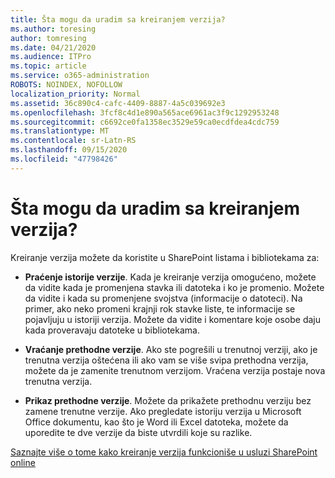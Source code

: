 ```yaml
---
title: Šta mogu da uradim sa kreiranjem verzija?
ms.author: toresing
author: tomresing
ms.date: 04/21/2020
ms.audience: ITPro
ms.topic: article
ms.service: o365-administration
ROBOTS: NOINDEX, NOFOLLOW
localization_priority: Normal
ms.assetid: 36c890c4-cafc-4409-8887-4a5c039692e3
ms.openlocfilehash: 3fcf8c4d1e890a565ace6961ac3f9c1292953248
ms.sourcegitcommit: c6692ce0fa1358ec3529e59ca0ecdfdea4cdc759
ms.translationtype: MT
ms.contentlocale: sr-Latn-RS
ms.lasthandoff: 09/15/2020
ms.locfileid: "47798426"
---
```

# <a name="what-can-i-do-with-versioning"></a>Šta mogu da uradim sa kreiranjem verzija?

Kreiranje verzija možete da koristite u SharePoint listama i bibliotekama za:
  
- **Praćenje istorije verzije**. Kada je kreiranje verzija omogućeno, možete da vidite kada je promenjena stavka ili datoteka i ko je promenio. Možete da vidite i kada su promenjene svojstva (informacije o datoteci). Na primer, ako neko promeni krajnji rok stavke liste, te informacije se pojavljuju u istoriji verzija. Možete da vidite i komentare koje osobe daju kada proveravaju datoteke u bibliotekama. 
    
- **Vraćanje prethodne verzije**. Ako ste pogrešili u trenutnoj verziji, ako je trenutna verzija oštećena ili ako vam se više sviрa prethodna verzija, možete da je zamenite trenutnom verzijom. Vraćena verzija postaje nova trenutna verzija. 
    
- **Prikaz prethodne verzije**. Možete da prikažete prethodnu verziju bez zamene trenutne verzije. Ako pregledate istoriju verzija u Microsoft Office dokumentu, kao što je Word ili Excel datoteka, možete da uporedite te dve verzije da biste utvrdili koje su razlike. 
    
[Saznajte više o tome kako kreiranje verzija funkcioniše u usluzi SharePoint online](https://go.microsoft.com/fwlink/?linkid=875710)
  

